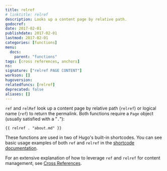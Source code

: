 ```yaml
---
title: relref
# linktitle: relref
description: Looks up a content page by relative path.
godocref:
date: 2017-02-01
publishdate: 2017-02-01
lastmod: 2017-02-01
categories: [functions]
menu:
  docs:
    parent: "functions"
tags: [cross references, anchors]
ns:
signature: ["relref PAGE CONTENT"]
workson: []
hugoversion:
relatedfuncs: [relref]
deprecated: false
aliases: []
---
```


`ref` and `relRef` look up a content page by relative path (`relref`) or logical name (`ref`) to return the permalink. Both functions require a `Page` object (usually satisfied with a "`.`"):

```golang
{{ relref . "about.md" }}
```

These functions are used in two of Hugo's built-in shortcodes. You can see basic usage examples of both `ref` and `relref` in the [shortcode documentation](/content-management/shortcodes/#ref-and-relref).

For an extensive explanation of how to leverage `ref` and `relref` for content management, see [Cross References](/content-management/cross-references/).
